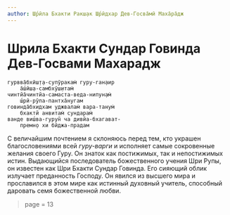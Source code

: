 ```yaml
---
author: Ш́рӣла Бхакти Ракш̣ак Ш́рӣдхар Дев-Госва̄мӣ Маха̄ра̄дж
---
```


# Шрила Бхакти Сундар Говинда Дев-Госвами Махарадж

    гурвва̄бхӣш̣т̣а-супӯракам̇ гуру-ган̣аир
        а̄ш́ӣш̣а-самбхӯш̣итам̇
    чинтйа̄чинтйа-самаста-веда-нипун̣ам̇
        ш́рӣ-рӯпа-пантха̄нугам
    говинда̄бхидхам уджвалам̇ вара-танум̇
        бхактй анвитам̇ сундарам̇
    ванде виш́ва-гурун̃ ча дивйа-бхагават-
        премн̣о хи бӣджа-прадам

С величайшим почтением я склоняюсь перед тем, кто украшен благословениями всей *гуру-варги* и исполняет самые сокровенные желания своего Гуру. Он знаток как постижимых, так и непостижимых истин. Выдающийся последователь божественного учения Шри Рупы, он известен как Шри Бхакти Сундар Говинда. Его сияющий облик излучает преданность Господу. Он явился из высшего мира и прославился в этом мире как истинный духовный учитель, способный даровать семя божественной любви.


> page = 13
